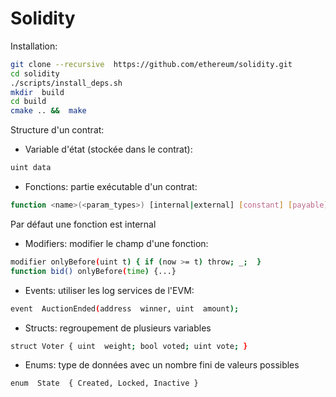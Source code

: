 # Solidity

Installation:
```bash
git clone --recursive  https://github.com/ethereum/solidity.git
cd solidity
./scripts/install_deps.sh
mkdir  build
cd build
cmake .. &&  make
```

Structure d'un contrat:
  - Variable d'état (stockée dans le contrat): 
```bash
uint data
```
  - Fonctions: partie exécutable d'un contrat: 
```bash
function <name>(<param_types>) [internal|external] [constant] [payable] [returns (<return types>)] {...}
```

Par défaut une fonction est internal
  - Modifiers: modifier le champ d'une fonction:
```bash 
modifier onlyBefore(uint t) { if (now >= t) throw; _;  }
function bid() onlyBefore(time) {...}
```
  - Events: utiliser les log services de l'EVM: 
```bash
event  AuctionEnded(address  winner, uint  amount);
```
  - Structs: regroupement de plusieurs variables
```bash
struct Voter { uint  weight; bool voted; uint vote; }
```
  - Enums: type de données avec un nombre fini de valeurs possibles
```bash
enum  State  { Created, Locked, Inactive }
```

